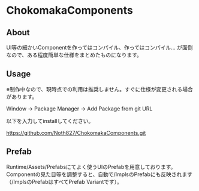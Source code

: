 # ChokomakaComponents

## About

UI等の細かいComponentを作ってはコンパイル、作ってはコンパイル...
が面倒なので、ある程度簡単な仕様をまとめたものになります。

## Usage

※制作中なので、現時点での利用は推奨しません。すぐに仕様が変更される場合があります。

Window → Package Manager → Add Package from git URL

以下を入力してinstallしてください。

https://github.com/Noth827/ChokomakaComponents.git

## Prefab

Runtime/Assets/Prefabsにてよく使うUIのPrefabを用意しております。
Componentの見た目等を調整すると、自動で/ImplsのPrefabにも反映されます（/ImplsのPrefabはすべてPrefab Variantです）。
